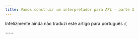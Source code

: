 ```yaml
---
title: Vamos construir um interpretador para APL - parte 3
---
```


Infelizmente ainda não traduzi este artigo para português :(

===
